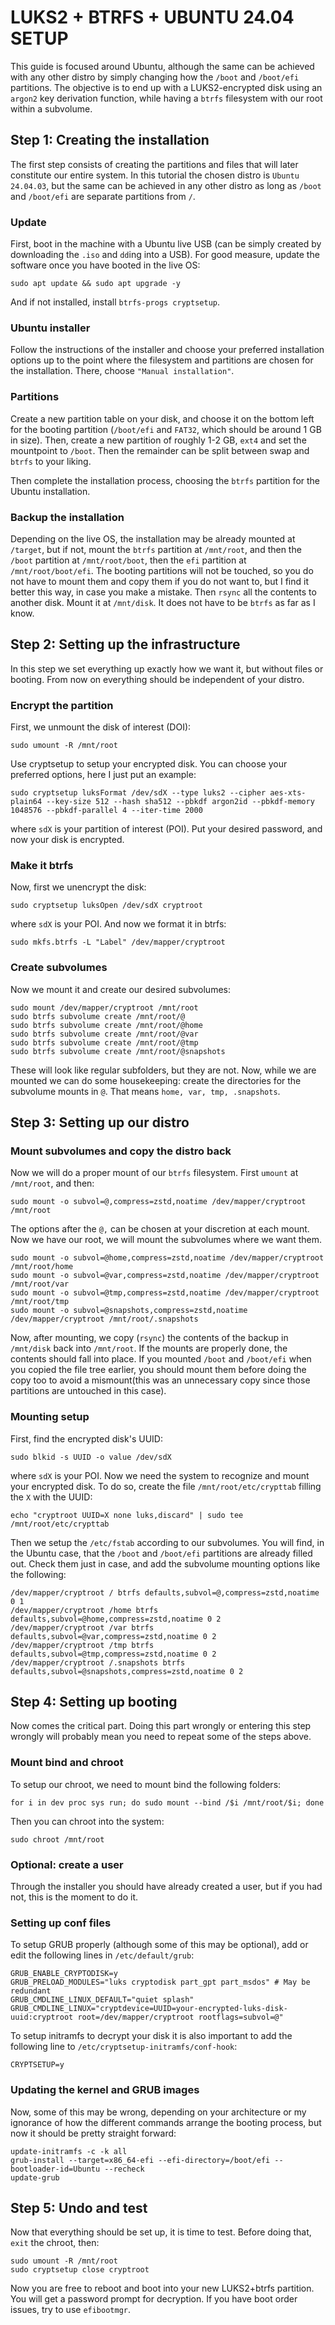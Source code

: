 # LUKS2 + BTRFS + UBUNTU 24.04 SETUP
This guide is focused around Ubuntu, although the same can be achieved with any other distro by simply changing how the `/boot` and `/boot/efi` partitions. The objective is to end up with a LUKS2-encrypted disk using an `argon2` key derivation function, while having a `btrfs` filesystem with our root within a subvolume.

## Step 1: Creating the installation
The first step consists of creating the partitions and files that will later constitute our entire system. In this tutorial the chosen distro is `Ubuntu 24.04.03`, but the same can be achieved in any other distro as long as `/boot` and `/boot/efi` are separate partitions from `/`.
### Update
First, boot in the machine with a Ubuntu live USB (can be simply created by downloading the `.iso` and  `dd`ing into a USB). For good measure, update the software once you have booted in the live OS:
```
sudo apt update && sudo apt upgrade -y
```
And if not installed, install `btrfs-progs cryptsetup`.
### Ubuntu installer
Follow the instructions of the installer and choose your preferred installation options up to the point where the filesystem and partitions are chosen for the installation. There, choose `"Manual installation"`.
### Partitions
Create a new partition table on your disk, and choose it on the bottom left for the booting partition (`/boot/efi` and `FAT32`, which should be around 1 GB in size). Then, create a new partition of roughly 1-2 GB, `ext4` and set the mountpoint to `/boot`. Then the remainder can be split between swap and `btrfs` to your liking.

Then complete the installation process, choosing the `btrfs` partition for the Ubuntu installation.
### Backup the installation
Depending on the live OS, the installation may be already mounted at `/target`, but if not, mount the `btrfs` partition at `/mnt/root`, and then the `/boot` partition at `/mnt/root/boot`, then the `efi` partition at `/mnt/root/boot/efi`. The booting partitions will not be touched, so you do not have to mount them and copy them if you do not want to, but I find it better this way, in case you make a mistake.
Then `rsync` all the contents to another disk. Mount it at `/mnt/disk`. It does not have to be `btrfs` as far as I know.

## Step 2: Setting up the infrastructure
In this step we set everything up exactly how we want it, but without files or booting. From now on everything should be independent of your distro.

### Encrypt the partition
First, we unmount the disk of interest (DOI):
```
sudo umount -R /mnt/root
```
Use cryptsetup to setup your encrypted disk. You can choose your preferred options, here I just put an example:
```
sudo cryptsetup luksFormat /dev/sdX --type luks2 --cipher aes-xts-plain64 --key-size 512 --hash sha512 --pbkdf argon2id --pbkdf-memory 1048576 --pbkdf-parallel 4 --iter-time 2000
```
where `sdX` is your partition of interest (POI).
Put your desired password, and now your disk is encrypted.
### Make it btrfs
Now, first we unencrypt the disk:
```
sudo cryptsetup luksOpen /dev/sdX cryptroot
```
where `sdX` is your POI.
And now we format it in btrfs:
```
sudo mkfs.btrfs -L "Label" /dev/mapper/cryptroot
```
### Create subvolumes
Now we mount it and create our desired subvolumes:
```
sudo mount /dev/mapper/cryptroot /mnt/root
sudo btrfs subvolume create /mnt/root/@
sudo btrfs subvolume create /mnt/root/@home
sudo btrfs subvolume create /mnt/root/@var
sudo btrfs subvolume create /mnt/root/@tmp
sudo btrfs subvolume create /mnt/root/@snapshots
```
These will look like regular subfolders, but they are not. Now, while we are mounted we can do some housekeeping: create the directories for the subvolume mounts in `@`. That means `home, var, tmp, .snapshots`.

## Step 3: Setting up our distro
### Mount subvolumes and copy the distro back
Now we will do a proper mount of our `btrfs` filesystem. First `umount` at `/mnt/root`, and then:
```
sudo mount -o subvol=@,compress=zstd,noatime /dev/mapper/cryptroot /mnt/root
```
The options after the `@,` can be chosen at your discretion at each mount. Now we have our root, we will mount the subvolumes where we want them.
```
sudo mount -o subvol=@home,compress=zstd,noatime /dev/mapper/cryptroot /mnt/root/home
sudo mount -o subvol=@var,compress=zstd,noatime /dev/mapper/cryptroot /mnt/root/var
sudo mount -o subvol=@tmp,compress=zstd,noatime /dev/mapper/cryptroot /mnt/root/tmp
sudo mount -o subvol=@snapshots,compress=zstd,noatime /dev/mapper/cryptroot /mnt/root/.snapshots
```
Now, after mounting, we copy (`rsync`) the contents of the backup in `/mnt/disk` back into `/mnt/root`. If the mounts are properly done, the contents should fall into place. If you mounted `/boot` and `/boot/efi` when you copied the file tree earlier, you should mount them before doing the copy too to avoid a mismount(this was an unnecessary copy since those partitions are untouched in this case).

### Mounting setup
First, find the encrypted disk's UUID:
```
sudo blkid -s UUID -o value /dev/sdX
```
where `sdX` is your POI.
Now we need the system to recognize and mount your encrypted disk. To do so, create the file `/mnt/root/etc/crypttab` filling the `X` with the UUID:
```
echo "cryptroot UUID=X none luks,discard" | sudo tee /mnt/root/etc/crypttab
```
Then we setup the `/etc/fstab` according to our subvolumes. You will find, in the Ubuntu case, that the `/boot` and `/boot/efi` partitions are already filled out. Check them just in case, and add the subvolume mounting options like the following:
```
/dev/mapper/cryptroot / btrfs defaults,subvol=@,compress=zstd,noatime 0 1
/dev/mapper/cryptroot /home btrfs defaults,subvol=@home,compress=zstd,noatime 0 2
/dev/mapper/cryptroot /var btrfs defaults,subvol=@var,compress=zstd,noatime 0 2
/dev/mapper/cryptroot /tmp btrfs defaults,subvol=@tmp,compress=zstd,noatime 0 2
/dev/mapper/cryptroot /.snapshots btrfs defaults,subvol=@snapshots,compress=zstd,noatime 0 2
```
## Step 4: Setting up booting
Now comes the critical part. Doing this part wrongly or entering this step wrongly will probably mean you need to repeat some of the steps above.
### Mount bind and chroot
To setup our chroot, we need to mount bind the following folders:
```
for i in dev proc sys run; do sudo mount --bind /$i /mnt/root/$i; done
```
Then you can chroot into the system:
```
sudo chroot /mnt/root
```
### Optional: create a user
Through the installer you should have already created a user, but if you had not, this is the moment to do it.
### Setting up conf files
To setup GRUB properly (although some of this may be optional), add or edit the following lines in `/etc/default/grub`:
```
GRUB_ENABLE_CRYPTODISK=y
GRUB_PRELOAD_MODULES="luks cryptodisk part_gpt part_msdos" # May be redundant
GRUB_CMDLINE_LINUX_DEFAULT="quiet splash"
GRUB_CMDLINE_LINUX="cryptdevice=UUID=your-encrypted-luks-disk-uuid:cryptroot root=/dev/mapper/cryptroot rootflags=subvol=@"
```
To setup initramfs to decrypt your disk it is also important to add the following line to `/etc/cryptsetup-initramfs/conf-hook`:
```
CRYPTSETUP=y
```

### Updating the kernel and GRUB images
Now, some of this may be wrong, depending on your architecture or my ignorance of how the different commands arrange the booting process, but now it should be pretty straight forward:
```
update-initramfs -c -k all
grub-install --target=x86_64-efi --efi-directory=/boot/efi --bootloader-id=Ubuntu --recheck
update-grub
```

## Step 5: Undo and test
Now that everything should be set up, it is time to test. Before doing that, `exit` the chroot, then:
```
sudo umount -R /mnt/root
sudo cryptsetup close cryptroot
```
Now you are free to reboot and boot into your new LUKS2+btrfs partition. You will get a password prompt for decryption.
If you have boot order issues, try to use `efibootmgr`.